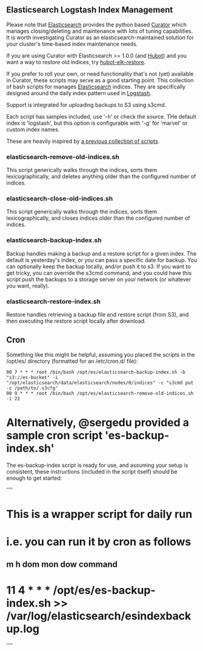 ## Elasticsearch Logstash Index Management

Please note that [Elasticsearch](http://github.com/elasticsearch) provides the
python based [Curator](http://github.com/elasticsearch/curator) which manages
closing/deleting and maintenance with lots of tuning capabilities. It is worth
investigating Curator as an elasticsearch-maintained solution for your cluster's
time-based index maintenance needs.

If you are using Curator with Elasticsearch >= 1.0.0 (and
[Hubot](https://hubot.github.com/)) and you want a way to restore old indices,
try [hubot-elk-restore](https://github.com/imperialwicket/hubot-elk-restore).

If you prefer to roll your own, or need functionality that's not (yet) available
in Curator, these scripts may serve as a good starting point. This collection of
bash scripts for manages [Elasticsearch](http://www.elasticsearch.org) indices.
They are specifically designed around the daily index pattern used in
[Logstash](http://logstash.net).

Support is integrated for uploading backups to S3 using s3cmd.

Each script has samples included, use '-h' or check the source. THe default
index is 'logstash', but this option is configurable with '-g' for 'marvel' or
custom index names.

These are heavily inspired by [a previous collection of
scripts](http://tech.superhappykittymeow.com/?p=296).

### elasticsearch-remove-old-indices.sh

This script generically walks through the indices, sorts them lexicographically,
and deletes anything older than the configured number of indices.

### elasticsearch-close-old-indices.sh

This script generically walks through the indices, sorts them lexicographically,
and closes indices older than the configured number of indices.

### elasticsearch-backup-index.sh

Backup handles making a backup and a restore script for a given index. The
default is yesterday's index, or you can pass a specific date for backup. You
can optionally keep the backup locally, and/or push it to s3. If you want to get
tricky, you can override the s3cmd command, and you could have this script push
the backups to a storage server on your network (or whatever you want, really).

### elasticsearch-restore-index.sh

Restore handles retrieving a backup file and restore script (from S3), and then
executing the restore script locally after download.


## Cron

Something like this might be helpful, assuming you placed the scripts in the
/opt/es/ directory (formatted for an /etc/cron.d/ file):

    00 7 * * * root /bin/bash /opt/es/elasticsearch-backup-index.sh -b "s3://es-bucket" -i "/opt/elasticsearch/data/elasticsearch/nodes/0/indices" -c "s3cmd put -c /path/to/.s3cfg"
    00 9 * * * root /bin/bash /opt/es/elasticsearch-remove-old-indices.sh -i 21

# Alternatively, @sergedu provided a sample cron script 'es-backup-index.sh'

The es-backup-index script is ready for use, and assuming your setup is consistent, these instructions (included in the script itself) should be enough to get started:

''''
# This is a wrapper script for daily run
# i.e. you can run it by cron as follows
## m h  dom mon dow   command
#  11 4 * * * /opt/es/es-backup-index.sh >> /var/log/elasticsearch/esindexbackup.log 
''''
